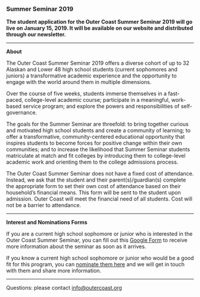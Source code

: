 ### Summer Seminar 2019

**The student application for the Outer Coast Summer Seminar 2019 will go live on January 15, 2019. It will be available on our website and distributed through our newsletter.**  
 
***

<strong>About</strong>

The Outer Coast Summer Seminar 2019 offers a diverse cohort of up to 32 Alaskan and Lower 48 high school students (current sophomores and juniors) a transformative academic experience and the opportunity to engage with the world around them in multiple dimensions. 

Over the course of five weeks, students immerse themselves in a fast-paced, college-level academic course; participate in a meaningful, work-based service program; and explore the powers and responsibilities of self-governance.

The goals for the Summer Seminar are threefold: to bring together curious and motivated high school students and create a community of learning; to offer a transformative, community-centered educational opportunity that inspires students to become forces for positive change within their own communities; and to increase the likelihood that Summer Seminar students matriculate at match and fit colleges by introducing them to college-level academic work and orienting them to the college admissions process.

The Outer Coast Summer Seminar does not have a fixed cost of attendance. Instead, we ask that the student and their parent(s)/guardian(s) complete the appropriate form to set their own cost of attendance based on their household’s financial means. This form will be sent to the student upon admission. Outer Coast will meet the financial need of all students. Cost will not be a barrier to attendance.

***

<strong>Interest and Nominations Forms</strong>

If you are a current high school sophomore or junior who is interested in the Outer Coast Summer Seminar, you can fill out this [Google Form](https://docs.google.com/forms/d/e/1FAIpQLScYaNxZNDcuAIZIiFmm31_4_mK_3213GDLkTtn6OIOzIkAZ_g/viewform) to receive more information about the seminar as soon as it arrives.

If you know a current high school sophomore or junior who would be a good fit for this program, you can [nominate them here](https://docs.google.com/forms/d/e/1FAIpQLSfPttUR4gftUG6dM2c7RATwE4ieih1l9yReTffm0sUjENSmpA/viewform?usp=sf_link) and we will get in touch with them and share more information.

***

Questions: please contact [info@outercoast.org](mailto:info@outercoast.org)
